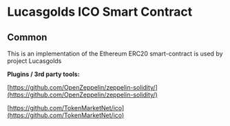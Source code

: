 # Lucasgolds ICO Smart Contract

## Common

This is an implementation of the Ethereum ERC20 smart-contract is used by project Lucasgolds

<b>Plugins / 3rd party tools:</b>

[https://github.com/OpenZeppelin/zeppelin-solidity/](https://github.com/OpenZeppelin/zeppelin-solidity/)

[https://github.com/TokenMarketNet/ico](https://github.com/TokenMarketNet/ico)